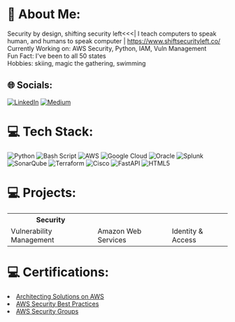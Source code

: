 # 💫 About Me:
Security by design, shifting security left<<<| I teach computers to speak human, and humans to speak computer | https://www.shiftsecurityleft.co/
Currently Working on: AWS Security, Python, IAM, Vuln Management<br>Fun Fact: I've been to all 50 states<br>Hobbies: skiing, magic the gathering, swimming

## 🌐 Socials:
[![LinkedIn](https://img.shields.io/badge/LinkedIn-%230077B5.svg?logo=linkedin&logoColor=white)](https://linkedin.com/in/reginagrogan) [![Medium](https://img.shields.io/badge/Medium-12100E?logo=medium&logoColor=white)](https://medium.com/@reginagrogan) 

# 💻 Tech Stack:
![Python](https://img.shields.io/badge/python-3670A0?style=for-the-badge&logo=python&logoColor=ffdd54) ![Bash Script](https://img.shields.io/badge/bash_script-%23121011.svg?style=for-the-badge&logo=gnu-bash&logoColor=white) ![AWS](https://img.shields.io/badge/AWS-%23FF9900.svg?style=for-the-badge&logo=amazon-aws&logoColor=white) ![Google Cloud](https://img.shields.io/badge/GoogleCloud-%234285F4.svg?style=for-the-badge&logo=google-cloud&logoColor=white) ![Oracle](https://img.shields.io/badge/Oracle-F80000?style=for-the-badge&logo=oracle&logoColor=white) ![Splunk](https://img.shields.io/badge/splunk-%23000000.svg?style=for-the-badge&logo=splunk&logoColor=white) ![SonarQube](https://img.shields.io/badge/SonarQube-black?style=for-the-badge&logo=sonarqube&logoColor=4E9BCD) ![Terraform](https://img.shields.io/badge/terraform-%235835CC.svg?style=for-the-badge&logo=terraform&logoColor=white) ![Cisco](https://img.shields.io/badge/cisco-%23049fd9.svg?style=for-the-badge&logo=cisco&logoColor=black) ![FastAPI](https://img.shields.io/badge/FastAPI-005571?style=for-the-badge&logo=fastapi) ![HTML5](https://img.shields.io/badge/html5-%23E34F26.svg?style=for-the-badge&logo=html5&logoColor=white)

# 💻 Projects: 
 <table>
  <tr>
    <th>Security</th>
  </tr>
  <tr>
    <td>Vulnerability Management</td>
    <td>Amazon Web Services</td>
    <td>Identity & Access</td>
  </tr>
</table> 

# 💻 Certifications:
<li><a href="https://reginaawsbucket.s3.us-east-2.amazonaws.com/Architecting_On_AWS_ReginaRMRMU38WB7B8.pdf">Architecting Solutions on AWS</a></li>
<li><a href="https://reginaawsbucket.s3.us-east-2.amazonaws.com/AWS-security-best-practices.pdf">AWS Security Best Practices</a></li>
<li><a href="https://reginaawsbucket.s3.us-east-2.amazonaws.com/Protecting-your-AWS-instance-with-security-groups.pdf)](https://reginaawsbucket.s3.us-east-2.amazonaws.com/Protecting-your-AWS-instance-with-security-groups.pdf">AWS Security Groups</a></li>


